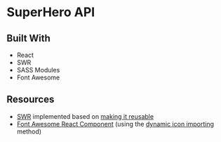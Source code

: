 # SuperHero API

## Built With

-   React
-   SWR
-   SASS Modules
-   Font Awesome

## Resources

-   [SWR](https://swr.vercel.app/) implemented based on [making it reusable](https://swr.vercel.app/docs/getting-started#make-it-reusable)
-   [Font Awesome React Component](https://fontawesome.com/v6/docs/web/use-with/react/) (using the [dynamic icon importing](https://fontawesome.com/v6/docs/web/use-with/react/add-icons) method)
